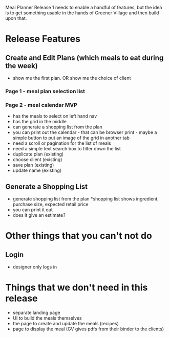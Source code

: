 Meal Planner Release 1 needs to enable a handful of features, but the idea is to get something usable in the hands of Greener Village and then build upon that.

# Release Features

## Create and Edit Plans (which meals to eat during the week)
* show me the first plan. OR show me the choice of client
### Page 1 - meal plan selection list
### Page 2 - meal calendar MVP
* has the meals to select on left hand nav
* has the grid in the middle
* can generate a shopping list from the plan
* you can print out the calendar - that can be browser print - maybe a simple button to put an image of the grid in another tab
* need a scroll or pagination for the list of meals
* need a simple text search box to filter down the list
* duplicate plan (existing)
* choose client (existing)
* save plan (existing)
* update name (existing)

## Generate a Shopping List
* generate shopping list from the plan
*shopping list shows ingredient, purchase size, expected retail price
* you can print it out
* does it give an estimate?


# Other things that you can't not do
## Login
* designer only logs in

# Things that we don't need in this release
* separate landing page
* UI to build the meals themselves
* the page to create and update the meals (recipes)
* page to display the meal (GV gives pdfs from their binder to the clients)
